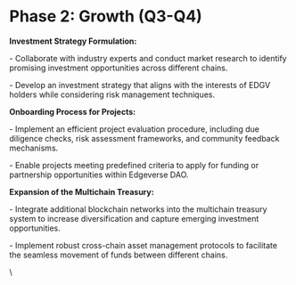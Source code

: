 # Phase 2: Growth (Q3-Q4)

**Investment Strategy Formulation:**

\- Collaborate with industry experts and conduct market research to identify promising investment opportunities across different chains.

\- Develop an investment strategy that aligns with the interests of EDGV holders while considering risk management techniques.

**Onboarding Process for Projects:**

\- Implement an efficient project evaluation procedure, including due diligence checks, risk assessment frameworks, and community feedback mechanisms.

\- Enable projects meeting predefined criteria to apply for funding or partnership opportunities within Edgeverse DAO.

**Expansion of the Multichain Treasury:**

\- Integrate additional blockchain networks into the multichain treasury system to increase diversification and capture emerging investment opportunities.

\- Implement robust cross-chain asset management protocols to facilitate the seamless movement of funds between different chains.

\
